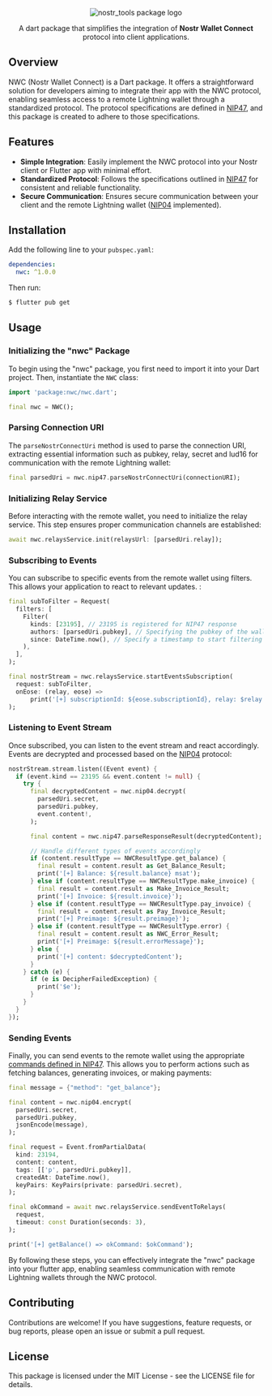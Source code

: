 <p align="center"><img src="https://i.ibb.co/d4B6czh/O7a5j0-400x400.png" alt="nostr_tools package logo" /></p>
<p align="center">A dart package that simplifies the integration of <b>Nostr Wallet Connect</b> protocol into client applications.</p>

## Overview

NWC (Nostr Wallet Connect) is a Dart package. It offers a straightforward solution for developers aiming to integrate their app with the NWC protocol, enabling seamless access to a remote Lightning wallet through a standardized protocol. The protocol specifications are defined in [NIP47](https://github.com/nostr-protocol/nips/blob/master/47.md), and this package is created to adhere to those specifications.

## Features
- **Simple Integration**: Easily implement the NWC protocol into your Nostr client or Flutter app with minimal effort.
- **Standardized Protocol**: Follows the specifications outlined in [NIP47](https://github.com/nostr-protocol/nips/blob/master/47.md) for consistent and reliable functionality.
- **Secure Communication**: Ensures secure communication between your client and the remote Lightning wallet ([NIP04](https://github.com/nostr-protocol/nips/blob/master/04.md) implemented).

## Installation

Add the following line to your `pubspec.yaml`:

```yaml
dependencies:
  nwc: ^1.0.0
```

Then run:

```bash
$ flutter pub get
```

## Usage

### Initializing the "nwc" Package
To begin using the "nwc" package, you first need to import it into your Dart project. Then, instantiate the `NWC` class:

```dart
import 'package:nwc/nwc.dart';

final nwc = NWC();
```

### Parsing Connection URI
The `parseNostrConnectUri` method is used to parse the connection URI, extracting essential information such as pubkey, relay, secret and lud16 for communication with the remote Lightning wallet:

```dart
final parsedUri = nwc.nip47.parseNostrConnectUri(connectionURI);
```

### Initializing Relay Service
Before interacting with the remote wallet, you need to initialize the relay service. This step ensures proper communication channels are established:

```dart
await nwc.relaysService.init(relaysUrl: [parsedUri.relay]);
```

### Subscribing to Events
You can subscribe to specific events from the remote wallet using filters. This allows your application to react to relevant updates. :

```dart
final subToFilter = Request(
  filters: [
    Filter(
      kinds: [23195], // 23195 is registered for NIP47 response
      authors: [parsedUri.pubkey], // Specifying the pubkey of the wallet service
      since: DateTime.now(), // Specify a timestamp to start filtering events
    ),
  ],
);

final nostrStream = nwc.relaysService.startEventsSubscription(
  request: subToFilter,
  onEose: (relay, eose) =>
      print('[+] subscriptionId: ${eose.subscriptionId}, relay: $relay'),
);
```

### Listening to Event Stream
Once subscribed, you can listen to the event stream and react accordingly. Events are decrypted and processed based on the [NIP04](https://github.com/nostr-protocol/nips/blob/master/04.md) protocol:

```dart
nostrStream.stream.listen((Event event) {
  if (event.kind == 23195 && event.content != null) {
    try {
      final decryptedContent = nwc.nip04.decrypt(
        parsedUri.secret,
        parsedUri.pubkey,
        event.content!,
      );

      final content = nwc.nip47.parseResponseResult(decryptedContent);

      // Handle different types of events accordingly
      if (content.resultType == NWCResultType.get_balance) {
        final result = content.result as Get_Balance_Result;
        print('[+] Balance: ${result.balance} msat');
      } else if (content.resultType == NWCResultType.make_invoice) {
        final result = content.result as Make_Invoice_Result;
        print('[+] Invoice: ${result.invoice}');
      } else if (content.resultType == NWCResultType.pay_invoice) {
        final result = content.result as Pay_Invoice_Result;
        print('[+] Preimage: ${result.preimage}');
      } else if (content.resultType == NWCResultType.error) {
        final result = content.result as NWC_Error_Result;
        print('[+] Preimage: ${result.errorMessage}');
      } else {
        print('[+] content: $decryptedContent');
      }
    } catch (e) {
      if (e is DecipherFailedException) {
        print('$e');
      }
    }
  }
});
```

###  Sending Events
Finally, you can send events to the remote wallet using the appropriate [commands defined in NIP47](https://github.com/nostr-protocol/nips/blob/master/47.md#commands). This allows you to perform actions such as fetching balances, generating invoices, or making payments:

```dart
final message = {"method": "get_balance"};

final content = nwc.nip04.encrypt(
  parsedUri.secret,
  parsedUri.pubkey,
  jsonEncode(message),
);

final request = Event.fromPartialData(
  kind: 23194,
  content: content,
  tags: [['p', parsedUri.pubkey]],
  createdAt: DateTime.now(),
  keyPairs: KeyPairs(private: parsedUri.secret),
);

final okCommand = await nwc.relaysService.sendEventToRelays(
  request,
  timeout: const Duration(seconds: 3),
);

print('[+] getBalance() => okCommand: $okCommand');
```

By following these steps, you can effectively integrate the "nwc" package into your flutter app, enabling seamless communication with remote Lightning wallets through the NWC protocol.

## Contributing
Contributions are welcome! If you have suggestions, feature requests, or bug reports, please open an issue or submit a pull request.

## License
This package is licensed under the MIT License - see the LICENSE file for details.
